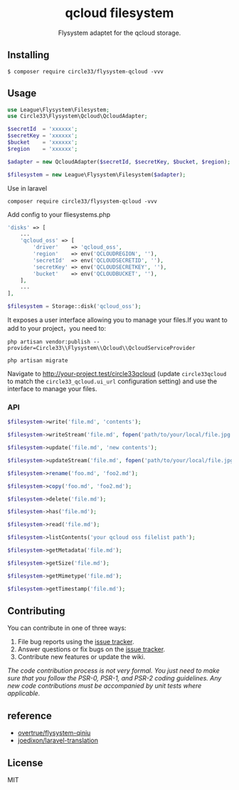 <h1 align="center"> qcloud filesystem </h1>

<p align="center"> Flysystem adaptet for the qcloud storage.</p>


## Installing

```shell
$ composer require circle33/flysystem-qcloud -vvv
```

## Usage

```php
use League\Flysystem\Filesystem;
use Circle33\Flysystem\Qcloud\QcloudAdapter;

$secretId  = 'xxxxxx';
$secretKey = 'xxxxxx';
$bucket    = 'xxxxxx';
$region    = 'xxxxxx';

$adapter = new QcloudAdapter($secretId, $secretKey, $bucket, $region);

$filesystem = new League\Flysystem\Filesystem($adapter);
```

Use in laravel

```shell
composer require circle33/flysystem-qcloud -vvv
```

Add config to your fliesystems.php
```php
'disks' => [
    ...
    'qcloud_oss' => [
        'driver'    => 'qcloud_oss',
        'region'    => env('QCLOUDREGION', ''),
        'secretId'  => env('QCLOUDSECRETID', ''),
        'secretKey' => env('QCLOUDSECRETKEY', ''),
        'bucket'    => env('QCLOUDBUCKET', ''),
    ],
    ...
],

$filesystem = Storage::disk('qcloud_oss');
```

It exposes a user interface allowing you to manage your files.If you want to add to your project，you need to:

```shell
php artisan vendor:publish --provider=Circle33\\Flysystem\\Qcloud\\QcloudServiceProvider
```

```shell
php artisan migrate
```

Navigate to http://your-project.test/circle33qcloud (update `circle33qcloud` to match the `circle33_qcloud.ui_url` configuration setting) and use the interface to manage your files.

### API

```php
$filesystem->write('file.md', 'contents');

$filesystem->writeStream('file.md', fopen('path/to/your/local/file.jpg', 'rb'));

$filesystem->update('file.md', 'new contents');

$filesystem->updateStream('file.md', fopen('path/to/your/local/file.jpg', 'rb'));

$filesystem->rename('foo.md', 'foo2.md');

$filesystem->copy('foo.md', 'foo2.md');

$filesystem->delete('file.md');

$filesystem->has('file.md');

$filesystem->read('file.md');

$filesystem->listContents('your qcloud oss filelist path');

$filesystem->getMetadata('file.md');

$filesystem->getSize('file.md');

$filesystem->getMimetype('file.md');

$filesystem->getTimestamp('file.md');
```

## Contributing

You can contribute in one of three ways:

1. File bug reports using the [issue tracker](https://github.com/rust17/flysystem-qcloud/issues).
2. Answer questions or fix bugs on the [issue tracker](https://github.com/rust17/flysystem-qcloud/issues).
3. Contribute new features or update the wiki.

_The code contribution process is not very formal. You just need to make sure that you follow the PSR-0, PSR-1, and PSR-2 coding guidelines. Any new code contributions must be accompanied by unit tests where applicable._

## reference

- [overtrue/flysystem-qiniu](https://github.com/overtrue/flysystem-qiniu)
- [joedixon/laravel-translation](https://github.com/joedixon/laravel-translation)

## License

MIT
